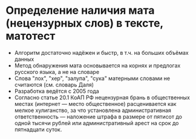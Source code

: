 # Определение наличия мата (нецензурных слов) в тексте, матотест

- Алгоритм достаточно надёжен и быстр, в т.ч. на больших объёмах данных
- Метод обнаружения мата основывается на корнях и предлогах русского языка, а не на словаре
- Слова "лох", "хер", "залупа", "сука" матерными словами не считаются (см. словарь Даля)
- Разработка ведётся с 2005 года
- Согласно статье 20.1 КоАП РФ нецензурная брань в общественных местах (интернет — место общественное) расценивается как мелкое хулиганство, за что установлена административная ответственность — наложение штрафа в размере от пятисот до одной тысячи рублей или административный арест на срок до пятнадцати суток.
